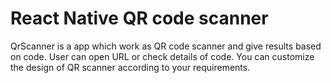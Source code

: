 # React Native QR code scanner

QrScanner is a app which work as QR code scanner and give results based on code. User can open URL or check details of code. You can customize the design of QR scanner according to your requirements.
